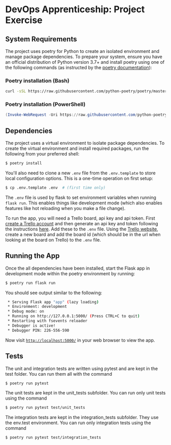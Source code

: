 # DevOps Apprenticeship: Project Exercise

## System Requirements

The project uses poetry for Python to create an isolated environment and manage package dependencies. To prepare your system, ensure you have an official distribution of Python version 3.7+ and install poetry using one of the following commands (as instructed by the [poetry documentation](https://python-poetry.org/docs/#system-requirements)):

### Poetry installation (Bash)

```bash
curl -sSL https://raw.githubusercontent.com/python-poetry/poetry/master/get-poetry.py | python
```

### Poetry installation (PowerShell)

```powershell
(Invoke-WebRequest -Uri https://raw.githubusercontent.com/python-poetry/poetry/master/get-poetry.py -UseBasicParsing).Content | python
```

## Dependencies

The project uses a virtual environment to isolate package dependencies. To create the virtual environment and install required packages, run the following from your preferred shell:

```bash
$ poetry install
```

You'll also need to clone a new `.env` file from the `.env.template` to store local configuration options. This is a one-time operation on first setup:

```bash
$ cp .env.template .env  # (first time only)
```

The `.env` file is used by flask to set environment variables when running `flask run`. This enables things like development mode (which also enables features like hot reloading when you make a file change).

To run the app, you will need a Trello board, api key and api token. First [create a Trello account](https://trello.com/signup) and then generate an api key and token following the instructions [here](https://trello.com/app-key). Add these to the `.env` file. Using the [Trello website](https://trello.com/), create a new board and add the board id (which should be in the url when looking at the board on Trello) to the `.env` file.

## Running the App

Once the all dependencies have been installed, start the Flask app in development mode within the poetry environment by running:
```bash
$ poetry run flask run
```

You should see output similar to the following:
```bash
 * Serving Flask app "app" (lazy loading)
 * Environment: development
 * Debug mode: on
 * Running on http://127.0.0.1:5000/ (Press CTRL+C to quit)
 * Restarting with fsevents reloader
 * Debugger is active!
 * Debugger PIN: 226-556-590
```
Now visit [`http://localhost:5000/`](http://localhost:5000/) in your web browser to view the app.

## Tests

The unit and integration tests are written using pytest and are kept in the test folder. You can run them all with the command
```bash
$ poetry run pytest
```

The unit tests are kept in the unit_tests subfolder. You can run only unit tests using the command
```bash
$ poetry run pytest test/unit_tests
```

The integration tests are kept in the integration_tests subfolder.
They use the env.test environment.
You can run only integration tests using the command
```bash
$ poetry run pytest test/integration_tests
```
